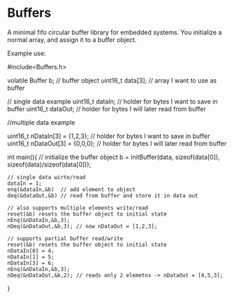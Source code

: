 # Buffers


A minimal fifo circular buffer library for embedded systems. You initialize a normal array, and assign it to a buffer object.


Example use:

#include<Buffers.h>

volatile Buffer b; // buffer object
uint16_t data[3];  // array I want to use as buffer

// single data example
uint16_t dataIn;   // holder for bytes I want to save in buffer
uint16_t dataOut;  // holder for bytes I will later read from buffer

//multiple data example

uint16_t nDataIn[3] = {1,2,3};   // holder for bytes I want to save in buffer
uint16_t nDataOut[3] = {0,0,0};  // holder for bytes I will later read from buffer

int main(){
	// initialize the buffer object
	b = initBuffer(data, sizeof(data[0]), sizeof(data)/sizeof(data[0]));
    
	// single data wirte/read
	dataIn = 1;
	enq(&dataIn,&b)  // add element to object
	deq(&dataOut,&b) // read from buffer and store it in data out

	// also supports multiple elements write/read
	reset(&b) resets the buffer object to initial state
	nEnq(&nDataIn,&b,3);
	nDeq(&nDataOut,&b,3); // now nDataOut = [1,2,3];

	// supports partial buffer read/write
	reset(&b) resets the buffer object to initial state
	nDataIn[0] = 4;
	nDataIn[1] = 5;
	nDataIn[3] = 6;
	nEnq(&nDataIn,&b,3);
	nDeq(&nDataOut,&b,2); // reads only 2 elemetns -> nDataOut = [4,5,3];
	
}



